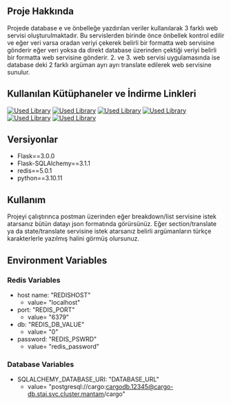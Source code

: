 ## Proje Hakkında
Projede database e ve önbelleğe yazdırılan veriler kullanılarak 3 farklı web servisi oluşturulmaktadır. Bu servislerden birinde önce önbellek kontrol edilir ve eğer veri varsa oradan veriyi çekerek belirli bir formatta web servisine gönderir eğer veri yoksa da direkt database üzerinden çektiği veriyi belirli bir formatta web servisine gönderir. 2. ve 3. web servisi uygulamasında ise database deki 2 farklı argüman ayrı ayrı translate edilerek web servisine sunulur. 

## Kullanılan Kütüphaneler ve İndirme Linkleri
[![Used Library](https://img.shields.io/badge/library-psycopg2-blue)](https://pypi.org/project/psycopg2/)
[![Used Library](https://img.shields.io/badge/library-elasticsearch_dsl-blue)](https://pypi.org/project/elasticsearch-dsl/)
[![Used Library](https://img.shields.io/badge/library-Flask-blue)](https://pypi.org/project/Flask/)
[![Used Library](https://img.shields.io/badge/library-SQLAlchemy-blue)](https://pypi.org/project/SQLAlchemy/)
[![Used Library](https://img.shields.io/badge/library-flask_sqlalchemy-blue)](https://pypi.org/project/Flask-SQLAlchemy/)
[![Used Library](https://img.shields.io/badge/library-jsonify-blue)](https://pypi.org/project/jsonify/)

## Versiyonlar
- Flask==3.0.0
- Flask-SQLAlchemy==3.1.1
- redis==5.0.1
- python==3.10.11

## Kullanım
Projeyi çalıştırınca postman üzerinden eğer breakdown/list servisine istek atarsanız bütün datayı json formatında görürsünüz. Eğer section/translate ya da state/translate servisine istek atarsanız belirli argümanların türkçe karakterlerle yazılmış halini görmüş olursunuz.

## Environment Variables

### Redis Variables
- host name: "REDISHOST"
    - value= "localhost"
- port: "REDIS_PORT"
    - value= "6379"
- db: "REDIS_DB_VALUE"
    - value= "0"
- password: "REDIS_PSWRD"
    - value= "redis_password"

### Database Variables
* SQLALCHEMY_DATABASE_URI: "DATABASE_URL"
    * value= "postgresql://cargo:cargodb.12345@cargo-db.staj.svc.cluster.mantam/cargo"

